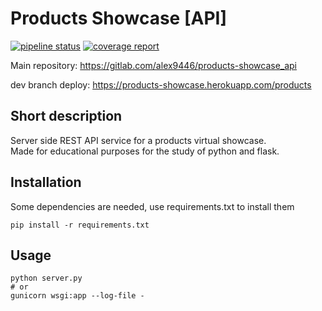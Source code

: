 # Products Showcase [API]
[![pipeline status](https://gitlab.com/alex9446/products-showcase_api/badges/dev/pipeline.svg)][jobs]
[![coverage report](https://gitlab.com/alex9446/products-showcase_api/badges/dev/coverage.svg)][jobs]

Main repository: https://gitlab.com/alex9446/products-showcase_api

dev branch deploy: https://products-showcase.herokuapp.com/products

## Short description
Server side REST API service for a products virtual showcase. \
Made for educational purposes for the study of python and flask.

## Installation
Some dependencies are needed, use requirements.txt to install them
```
pip install -r requirements.txt
```

## Usage
```
python server.py
# or
gunicorn wsgi:app --log-file -
```

[jobs]: https://gitlab.com/alex9446/products-showcase_api/-/jobs
